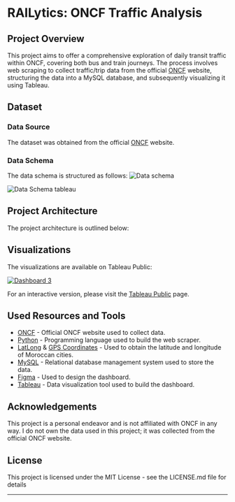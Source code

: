 # RAILytics: ONCF Traffic Analysis

## Project Overview
This project aims to offer a comprehensive exploration of daily transit traffic within ONCF, covering both bus and train journeys. The process involves web scraping to collect traffic/trip data from the official [ONCF](https://www.oncf-voyages.ma/) website, structuring the data into a MySQL database, and subsequently visualizing it using Tableau.

## Dataset

### Data Source
The dataset was obtained from the official [ONCF](https://www.oncf-voyages.ma/) website.

### Data Schema
The data schema is structured as follows:
![Data schema](https://github.com/chelzakaria/railytics/assets/80723047/dfac21b6-f535-4d5b-8f37-4b6412343b37)

![Data Schema tableau](https://github.com/chelzakaria/railytics/assets/80723047/8c67e434-0609-4aa3-b12e-65660306e6c8)


## Project Architecture
The project architecture is outlined below:

## Visualizations
The visualizations are available on Tableau Public:
<div class='tableauPlaceholder' id='viz1702853324121' style='position: relative'><noscript><a href='#'><img alt='Dashboard 3 ' src='https:&#47;&#47;public.tableau.com&#47;static&#47;images&#47;ON&#47;ONCFAnalytics&#47;Dashboard3&#47;1_rss.png' style='border: none' /></a></noscript><object class='tableauViz'  style='display:none;'><param name='host_url' value='https%3A%2F%2Fpublic.tableau.com%2F' /> <param name='embed_code_version' value='3' /> <param name='path' value='views&#47;ONCFAnalytics&#47;Dashboard3?:language=en-US&amp;:embed=true' /> <param name='toolbar' value='yes' /><param name='static_image' value='https:&#47;&#47;public.tableau.com&#47;static&#47;images&#47;ON&#47;ONCFAnalytics&#47;Dashboard3&#47;1.png' /> <param name='animate_transition' value='yes' /><param name='display_static_image' value='yes' /><param name='display_spinner' value='yes' /><param name='display_overlay' value='yes' /><param name='display_count' value='yes' /><param name='language' value='en-US' /></object></div>

For an interactive version, please visit the [Tableau Public](https://public.tableau.com/views/ONCFAnalytics/Dashboard3?:language=en-US&:display_count=n&:origin=viz_share_link) page.

## Used Resources and Tools
- [ONCF](https://www.oncf-voyages.ma/) - Official ONCF website used to collect data.
- [Python](https://www.python.org/) - Programming language used to build the web scraper.
- [LatLong](https://www.latlong.net/) & [GPS Coordinates](https://www.gps-coordinates.net/) - Used to obtain the latitude and longitude of Moroccan cities.
- [MySQL](https://www.mysql.com/) - Relational database management system used to store the data.
- [Figma](https://www.figma.com/) - Used to design the dashboard.
- [Tableau](https://www.tableau.com/) - Data visualization tool used to build the dashboard.

## Acknowledgements
This project is a personal endeavor and is not affiliated with ONCF in any way. I do not own the data used in this project; it was collected from the official ONCF website.

## License
This project is licensed under the MIT License - see the LICENSE.md file for details

---

